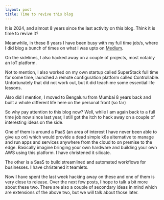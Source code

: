 ```yaml
---
layout: post
title: Time to revive this blog
---
```


It is 2024, and almost 8 years since the last activity on this blog. Think it is time to revive it?

Meanwhile, in these 8 years I have been busy with my full time job/s, where I did blog a bunch of times on what I was upto on [Medium](https://somsubhra-bairi.medium.com/).

On the sidelines, I also hacked away on a couple of projects, most notably an IoT platform.

Not to mention, I also worked on my own startup called SuperStack full time for some time, launched a remote configuration platform called Controllable. Unfortunately that did not work out, but it did teach me some essential life lessons.

Also did I mention, I moved to Bengaluru from Mumbai 8 years back and built a whole different life here on the personal front (so far)

So why pay attention to this blog now? Well, while I am again back to a full time job now since last year, I still got the itch to hack away on a couple of interesting ideas on the side.

One of them is around a PaaS (an area of interest I have never been able to give up on) which would provide a dead simple k8s alternative to manage and run apps and services anywhere from the cloud to on premise to the edge. Basically imagine bringing your own hardware and building your own AWS using this platform. I have christened it silicate.

The other is a SaaS to build streamlined and automated workflows for businesses. I have christened it teamlets.

Now I have spent the last week hacking away on these and one of them is very close to release. Over the next few posts, I hope to talk a bit more about these two. There are also a couple of secondary ideas in mind which are extensions of the above two, but we will talk about those later.
